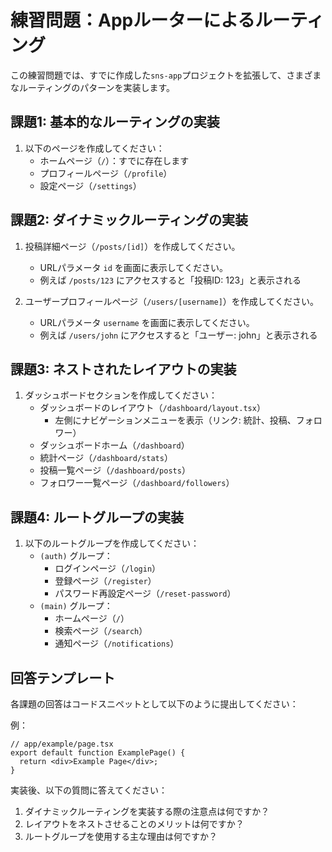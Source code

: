 # 練習問題：Appルーターによるルーティング

この練習問題では、すでに作成した`sns-app`プロジェクトを拡張して、さまざまなルーティングのパターンを実装します。

## 課題1: 基本的なルーティングの実装

1. 以下のページを作成してください：
   - ホームページ（`/`）：すでに存在します
   - プロフィールページ（`/profile`）
   - 設定ページ（`/settings`）

## 課題2: ダイナミックルーティングの実装

1. 投稿詳細ページ（`/posts/[id]`）を作成してください。
   - URLパラメータ `id` を画面に表示してください。
   - 例えば `/posts/123` にアクセスすると「投稿ID: 123」と表示される

2. ユーザープロフィールページ（`/users/[username]`）を作成してください。
   - URLパラメータ `username` を画面に表示してください。
   - 例えば `/users/john` にアクセスすると「ユーザー: john」と表示される

## 課題3: ネストされたレイアウトの実装

1. ダッシュボードセクションを作成してください：
   - ダッシュボードのレイアウト（`/dashboard/layout.tsx`）
     - 左側にナビゲーションメニューを表示（リンク: 統計、投稿、フォロワー）
   - ダッシュボードホーム（`/dashboard`）
   - 統計ページ（`/dashboard/stats`）
   - 投稿一覧ページ（`/dashboard/posts`）
   - フォロワー一覧ページ（`/dashboard/followers`）

## 課題4: ルートグループの実装

1. 以下のルートグループを作成してください：
   - `(auth)` グループ：
     - ログインページ（`/login`）
     - 登録ページ（`/register`）
     - パスワード再設定ページ（`/reset-password`）
   - `(main)` グループ：
     - ホームページ（`/`）
     - 検索ページ（`/search`）
     - 通知ページ（`/notifications`）

## 回答テンプレート

各課題の回答はコードスニペットとして以下のように提出してください：

例：
```tsx
// app/example/page.tsx
export default function ExamplePage() {
  return <div>Example Page</div>;
}
```

実装後、以下の質問に答えてください：

1. ダイナミックルーティングを実装する際の注意点は何ですか？
2. レイアウトをネストさせることのメリットは何ですか？
3. ルートグループを使用する主な理由は何ですか？
